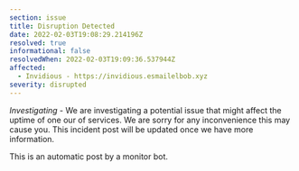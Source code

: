 ```yaml
---
section: issue
title: Disruption Detected
date: 2022-02-03T19:08:29.214196Z
resolved: true
informational: false
resolvedWhen: 2022-02-03T19:09:36.537944Z
affected:
  - Invidious - https://invidious.esmailelbob.xyz
severity: disrupted
---
```

*Investigating* - We are investigating a potential issue that might affect the uptime of one our of services. We are sorry for any inconvenience this may cause you. This incident post will be updated once we have more information.

This is an automatic post by a monitor bot.
        